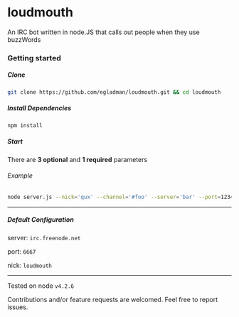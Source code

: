 # loudmouth
An IRC bot written in node.JS that calls out people when they use buzzWords 

### Getting started

##### Clone
```bash
git clone https://github.com/egladman/loudmouth.git && cd loudmouth
```
##### Install Dependencies
```bash
npm install
```



##### Start

There are **3 optional** and **1 required** parameters


###### Example

```bash
node server.js --nick='qux' --channel='#foo' --server='bar' --port=1234
```

---

##### Default Configuration

server: `irc.freenode.net`

port: `6667`

nick: `loudmouth`

---

Tested on node `v4.2.6`

Contributions and/or feature requests are welcomed. Feel free to report issues.

